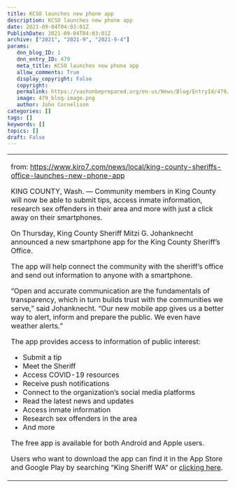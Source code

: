 ```yaml
---
title: KCSO launches new phone app
description: KCSO launches new phone app
date: 2021-09-04T04:03:01Z
PublishDate: 2021-09-04T04:03:01Z
archive: ["2021", "2021-9", "2021-9-4"]
params:
   dnn_blog_ID: 1
   dnn_entry_ID: 479
   meta_title: KCSO launches new phone app
   allow_comments: True
   display_copyright: False
   copyright: 
   permalink: https://vashonbeprepared.org/en-us/News/Blog/EntryId/479/KCSO-launches-new-phone-app
   image: 479_blog-image.png
   author: John Cornelison
categories: []
tags: []
keywords: []
topics: []
draft: False
---
```


<table border="0" cellspacing="0" cellpadding="0"><tbody><tr><td width="643" valign="top"><p>from: <a href="https://www.kiro7.com/news/local/king-county-sheriffs-office-launches-new-phone-app">https://www.kiro7.com/news/local/king-county-sheriffs-office-launches-new-phone-app</a><p>KING COUNTY, Wash. — Community members in King County will now be able to submit tips, access inmate information, research sex offenders in their area and more with just a click away on their smartphones.<p>On Thursday, King County Sheriff Mitzi G. Johanknecht announced a new smartphone app for the King County Sheriff’s Office.<p>The app will help connect the community with the sheriff’s office and send out information to anyone with a smartphone.<p>“Open and accurate communication are the fundamentals of transparency, which in turn builds trust with the communities we serve,” said Johanknecht. “Our new mobile app gives us a better way to alert, inform and prepare the public. We even have weather alerts.”<p>The app provides access to information of public interest:<ul><li>Submit a tip 
<li>Meet the Sheriff 
<li>Access COVID-19 resources 
<li>Receive push notifications 
<li>Connect to the organization’s social media platforms 
<li>Read the latest news and updates 
<li>Access inmate information 
<li>Research sex offenders in the area 
<li>And more </li></ul><p>The free app is available for both Android and Apple users.<p>Users who want to download the app can find it in the App Store and Google Play by searching “King Sheriff WA” or <a href="https://urldefense.com/v3/__https:/lnks.gd/l/eyJhbGciOiJIUzI1NiJ9.eyJidWxsZXRpbl9saW5rX2lkIjoxMDIsInVyaSI6ImJwMjpjbGljayIsImJ1bGxldGluX2lkIjoiMjAyMTA5MDIuNDU0MDM4OTEiLCJ1cmwiOiJodHRwczovL2FwcHMubXlvY3YuY29tL3NoYXJlL2E1MTU5ODEwNCJ9.O_gQVtbHt78CE5LHa-tcP5m3kFvtxsVm5alRay4a368/s/45829802/br/111800705108-l__;!!F8-Dj6fVkZI!NimnRfLrzWR5mx8rF0GejpdmY9RYG4Q6RKzE_vlZhxlU1GgKoGXB3IUbOAYL1GM$">clicking here</a>.</p></td></tr></tbody></table>
